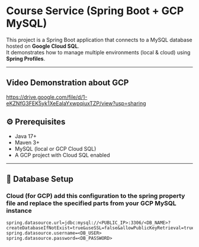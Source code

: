 # Course Service (Spring Boot + GCP MySQL)

This project is a Spring Boot application that connects to a MySQL database hosted on **Google Cloud SQL**.  
It demonstrates how to manage multiple environments (local & cloud) using **Spring Profiles**.

---

## Video Demonstration about GCP
https://drive.google.com/file/d/1-eKZNfG3FEK5yk1XeEaIaYxwpqiuxTZP/view?usp=sharing

## ⚙️ Prerequisites
- Java 17+
- Maven 3+
- MySQL (local or GCP Cloud SQL)
- A GCP project with Cloud SQL enabled

---


## 🔑 Database Setup

### Cloud (for GCP) add this configuration to the spring property file and replace the specified parts from your GCP MySQL instance
```properties
spring.datasource.url=jdbc:mysql://<PUBLIC_IP>:3306/<DB_NAME>?createDatabaseIfNotExist=true&useSSL=false&allowPublicKeyRetrieval=true
spring.datasource.username=<DB_USER>
spring.datasource.password=<DB_PASSWORD>
